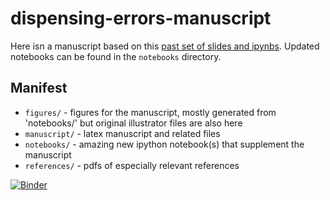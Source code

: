 # dispensing-errors-manuscript

Here isn a manuscript based on this [past set of slides and ipynbs](https://github.com/choderalab/cadd-grc-2013).
Updated notebooks can be found in the `notebooks` directory.

## Manifest
* `figures/` -  figures for the manuscript, mostly generated from 'notebooks/' but original illustrator files are also here
* `manuscript/` -  latex manuscript and related files
* `notebooks/` -  amazing new ipython notebook(s) that supplement the manuscript
* `references/` -  pdfs of especially relevant references

[![Binder](http://mybinder.org/badge.svg)](http://mybinder.org/repo/choderalab/dispensing-errors-manuscript)

